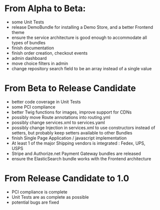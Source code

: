 # From Alpha to Beta:

* some Unit Tests
* release DemoBundle for installing a Demo Store, and a better Frontend theme
* ensure the service architecture is good enough to accommodate all types of bundles
* finish documentation
* finish order creation, checkout events
* admin dashboard
* move choice filters in admin
* change repository search field to be an array instead of a single value

# From Beta to Release Candidate

* better code coverage in Unit Tests
* some PCI compliance
* better Twig functions for images, improve support for CDNs
* possibly move Route annotations into routing.yml
* possibly change services.xml to services.yaml
* possibly change Injection in services.xml to use constructors instead of setters, but probably keep setters available to other Bundles
* finish Single Page Application / javascript implementation
* At least 1 of the major Shipping vendors is integrated : Fedex, UPS, USPS
* Stripe and Authorize.net Payment Gateway bundles are released
* ensure the ElasticSearch bundle works with the Frontend architecture

# From Release Candidate to 1.0

* PCI compliance is complete
* Unit Tests are as complete as possible
* potential bugs are fixed

